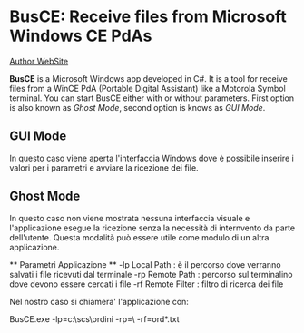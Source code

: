 # BusCE: Receive files from Microsoft Windows CE PdAs

<a href="http://www.ginopc.it">Author WebSite</a>

**BusCE** is a Microsoft Windows app developed in C#. It is a tool for receive files from a WinCE PdA (Portable Digital Assistant) like a Motorola Symbol terminal.
You can start BusCE either with or without parameters. First option is also known as <i>Ghost Mode</i>, second option is knows as <i>GUI Mode</i>.


## GUI Mode
In questo caso viene aperta l'interfaccia Windows dove è possibile inserire i valori per i parametri
e avviare la ricezione dei file.

## Ghost Mode
In questo caso non viene mostrata nessuna interfaccia visuale e l'applicazione esegue la ricezione
senza la necessità di internvento da parte dell'utente.
Questa modalità può essere utile come modulo di un altra applicazione.


** Parametri Applicazione **
-lp	Local Path    : è il percorso dove verranno salvati i file ricevuti dal terminale
-rp	Remote Path   : percorso sul terminalino dove devono essere cercati i file
-rf	Remote Filter : filtro di ricerca dei file

Nel nostro caso si chiamera' l'applicazione con:

BusCE.exe -lp=c:\scs\ordini -rp=\ -rf=ord*.txt
